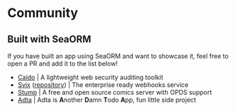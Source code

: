 # Community

## Built with SeaORM

If you have built an app using SeaORM and want to showcase it, feel free to open a PR and add it to the list below!

- [Caido](https://caido.io/) | A lightweight web security auditing toolkit
- [Svix](https://www.svix.com/) ([repository](https://github.com/svix/svix-webhooks)) | The enterprise ready webhooks service
- [Stump](https://github.com/aaronleopold/stump) | A free and open source comics server with OPDS support
- [Adta](https://github.com/aaronleopold/adta) | Adta is **A**nother **D**amn **T**odo **A**pp, fun little side project
